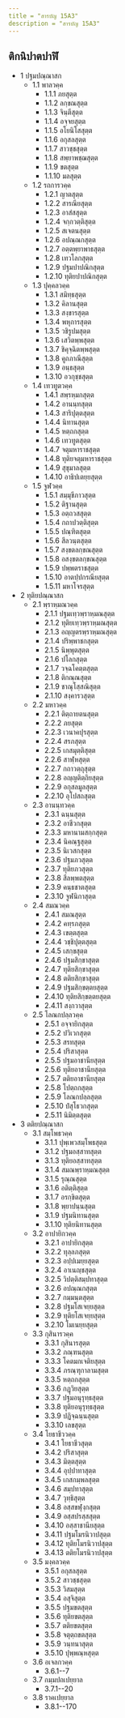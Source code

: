 ```yaml
---
title = "สารบัญ 15A3"
description = "สารบัญ 15A3"
---
```


## ติกนิปาตปาฬิ

- 1 ปฐมปณฺณาสก
  - 1.1 พาลวคฺค
    - 1.1.1 ภยสุตฺต
    - 1.1.2 ลกฺขณสุตฺต
    - 1.1.3 จินฺตีสุตฺต
    - 1.1.4 อจฺจยสุตฺต
    - 1.1.5 อโยนิโสสุตฺต
    - 1.1.6 อกุสลสุตฺต
    - 1.1.7 สาวชฺชสุตฺต
    - 1.1.8 สพฺยาพชฺฌสุตฺต
    - 1.1.9 ขตสุตฺต
    - 1.1.10 มลสุตฺต
  - 1.2 รถการวคฺค
    - 1.2.1 ญาตสุตฺต
    - 1.2.2 สารณียสุตฺต
    - 1.2.3 อาสํสสุตฺต
    - 1.2.4 จกฺกวตฺติสุตฺต
    - 1.2.5 สเจตนสุตฺต
    - 1.2.6 อปณฺณกสุตฺต
    - 1.2.7 อตฺตพฺยาพาธสุตฺต
    - 1.2.8 เทวโลกสุตฺต
    - 1.2.9 ปฐมปาปณิกสุตฺต
    - 1.2.10 ทุติยปาปณิกสุตฺต
  - 1.3 ปุคฺคลวคฺค
    - 1.3.1 สมิทฺธสุตฺต
    - 1.3.2 คิลานสุตฺต
    - 1.3.3 สงฺขารสุตฺต
    - 1.3.4 พหุการสุตฺต
    - 1.3.5 วชิรูปมสุตฺต
    - 1.3.6 เสวิตพฺพสุตฺต
    - 1.3.7 ชิคุจฺฉิตพฺพสุตฺต
    - 1.3.8 คูถภาณีสุตฺต
    - 1.3.9 อนฺธสุตฺต
    - 1.3.10 อวกุชฺชสุตฺต
  - 1.4 เทวทูตวคฺค
    - 1.4.1 สพฺรหฺมกสุตฺต
    - 1.4.2 อานนฺทสุตฺต
    - 1.4.3 สาริปุตฺตสุตฺต
    - 1.4.4 นิทานสุตฺต
    - 1.4.5 หตฺถกสุตฺต
    - 1.4.6 เทวทูตสุตฺต
    - 1.4.7 จตุมหาราชสุตฺต
    - 1.4.8 ทุติยจตุมหาราชสุตฺต
    - 1.4.9 สุขุมาลสุตฺต
    - 1.4.10 อาธิปเตยฺยสุตฺต
  - 1.5 จูฬวคฺค
    - 1.5.1 สมฺมุขีภาวสุตฺต
    - 1.5.2 ติฐานสุตฺต
    - 1.5.3 อตฺถวสสุตฺต
    - 1.5.4 กถาปวตฺติสุตฺต
    - 1.5.5 ปณฺฑิตสุตฺต
    - 1.5.6 สีลวนฺตสุตฺต
    - 1.5.7 สงฺขตลกฺขณสุตฺต
    - 1.5.8 อสงฺขตลกฺขณสุตฺต
    - 1.5.9 ปพฺพตราชสุตฺต
    - 1.5.10 อาตปฺปกรณียสุตฺต
    - 1.5.11 มหาโจรสุตฺต
- 2 ทุติยปณฺณาสก
  - 2.1 พฺราหฺมณวคฺค
    - 2.1.1 ปฐมเทฺวพฺราหฺมณสุตฺต
    - 2.1.2 ทุติยเทฺวพฺราหฺมณสุตฺต
    - 2.1.3 อญฺญตรพฺราหฺมณสุตฺต
    - 2.1.4 ปริพฺพาชกสุตฺต
    - 2.1.5 นิพฺพุตสุตฺต
    - 2.1.6 ปโลกสุตฺต
    - 2.1.7 วจฺฉโคตฺตสุตฺต
    - 2.1.8 ติกณฺณสุตฺต
    - 2.1.9 ชาณุโสฺสณิสุตฺต
    - 2.1.10 สงฺคารวสุตฺต
  - 2.2 มหาวคฺค
    - 2.2.1 ติตฺถายตนสุตฺต
    - 2.2.2 ภยสุตฺต
    - 2.2.3 เวนาคปุรสุตฺต
    - 2.2.4 สรภสุตฺต
    - 2.2.5 เกสมุตฺติสุตฺต
    - 2.2.6 สาฬฺหสุตฺต
    - 2.2.7 กถาวตฺถุสุตฺต
    - 2.2.8 อญฺญติตฺถิยสุตฺต
    - 2.2.9 อกุสลมูลสุตฺต
    - 2.2.10 อุโปสถสุตฺต
  - 2.3 อานนฺทวคฺค
    - 2.3.1 ฉนฺนสุตฺต
    - 2.3.2 อาชีวกสุตฺต
    - 2.3.3 มหานามสกฺกสุตฺต
    - 2.3.4 นิคณฺฐสุตฺต
    - 2.3.5 นิเวสกสุตฺต
    - 2.3.6 ปฐมภวสุตฺต
    - 2.3.7 ทุติยภวสุตฺต
    - 2.3.8 สีลพฺพตสุตฺต
    - 2.3.9 คนฺธชาตสุตฺต
    - 2.3.10 จูฬนิกาสุตฺต
  - 2.4 สมณวคฺค
    - 2.4.1 สมณสุตฺต
    - 2.4.2 คทฺรภสุตฺต
    - 2.4.3 เขตฺตสุตฺต
    - 2.4.4 วชฺชิปุตฺตสุตฺต
    - 2.4.5 เสกฺขสุตฺต
    - 2.4.6 ปฐมสิกฺขาสุตฺต
    - 2.4.7 ทุติยสิกฺขาสุตฺต
    - 2.4.8 ตติยสิกฺขาสุตฺต
    - 2.4.9 ปฐมสิกฺขตฺตยสุตฺต
    - 2.4.10 ทุติยสิกฺขตฺตยสุตฺต
    - 2.4.11 สงฺกวาสุตฺต
  - 2.5 โลณกปลฺลวคฺค
    - 2.5.1 อจฺจายิกสุตฺต
    - 2.5.2 ปวิเวกสุตฺต
    - 2.5.3 สรทสุตฺต
    - 2.5.4 ปริสาสุตฺต
    - 2.5.5 ปฐมอาชานียสุตฺต
    - 2.5.6 ทุติยอาชานียสุตฺต
    - 2.5.7 ตติยอาชานียสุตฺต
    - 2.5.8 โปตฺถกสุตฺต
    - 2.5.9 โลณกปลฺลสุตฺต
    - 2.5.10 ปํสุโธวกสุตฺต
    - 2.5.11 นิมิตฺตสุตฺต
- 3 ตติยปณฺณาสก
  - 3.1 สมฺโพธวคฺค
    - 3.1.1 ปุพฺเพวสมฺโพธสุตฺต
    - 3.1.2 ปฐมอสฺสาทสุตฺต
    - 3.1.3 ทุติยอสฺสาทสุตฺต
    - 3.1.4 สมณพฺราหฺมณสุตฺต
    - 3.1.5 รุณฺณสุตฺต
    - 3.1.6 อติตฺติสุตฺต
    - 3.1.7 อรกฺขิตสุตฺต
    - 3.1.8 พฺยาปนฺนสุตฺต
    - 3.1.9 ปฐมนิทานสุตฺต
    - 3.1.10 ทุติยนิทานสุตฺต
  - 3.2 อาปายิกวคฺค
    - 3.2.1 อาปายิกสุตฺต
    - 3.2.2 ทุลฺลภสุตฺต
    - 3.2.3 อปฺปเมยฺยสุตฺต
    - 3.2.4 อาเนญฺชสุตฺต
    - 3.2.5 วิปตฺติสมฺปทาสุตฺต
    - 3.2.6 อปณฺณกสุตฺต
    - 3.2.7 กมฺมนฺตสุตฺต
    - 3.2.8 ปฐมโสเจยฺยสุตฺต
    - 3.2.9 ทุติยโสเจยฺยสุตฺต
    - 3.2.10 โมเนยฺยสุตฺต
  - 3.3 กุสินารวคฺค
    - 3.3.1 กุสินารสุตฺต
    - 3.3.2 ภณฺฑนสุตฺต
    - 3.3.3 โคตมกเจติยสุตฺต
    - 3.3.4 ภรณฺฑุกาลามสุตฺต
    - 3.3.5 หตฺถกสุตฺต
    - 3.3.6 กฏุวิยสุตฺต
    - 3.3.7 ปฐมอนุรุทฺธสุตฺต
    - 3.3.8 ทุติยอนุรุทฺธสุตฺต
    - 3.3.9 ปฏิจฺฉนฺนสุตฺต
    - 3.3.10 เลขสุตฺต
  - 3.4 โยธาชีววคฺค
    - 3.4.1 โยธาชีวสุตฺต
    - 3.4.2 ปริสาสุตฺต
    - 3.4.3 มิตฺตสุตฺต
    - 3.4.4 อุปฺปาทาสุตฺต
    - 3.4.5 เกสกมฺพลสุตฺต
    - 3.4.6 สมฺปทาสุตฺต
    - 3.4.7 วุทฺธิสุตฺต
    - 3.4.8 อสฺสขฬุงฺกสุตฺต
    - 3.4.9 อสฺสปรสฺสสุตฺต
    - 3.4.10 อสฺสาชานียสุตฺต
    - 3.4.11 ปฐมโมรนิวาปสุตฺต
    - 3.4.12 ทุติยโมรนิวาปสุตฺต
    - 3.4.13 ตติยโมรนิวาปสุตฺต
  - 3.5 มงฺคลวคฺค
    - 3.5.1 อกุสลสุตฺต
    - 3.5.2 สาวชฺชสุตฺต
    - 3.5.3 วิสมสุตฺต
    - 3.5.4 อสุจิสุตฺต
    - 3.5.5 ปฐมขตสุตฺต
    - 3.5.6 ทุติยขตสุตฺต
    - 3.5.7 ตติยขตสุตฺต
    - 3.5.8 จตุตฺถขตสุตฺต
    - 3.5.9 วนฺทนาสุตฺต
    - 3.5.10 ปุพฺพณฺหสุตฺต
  - 3.6 อเจลกวคฺค
    - 3.6.1--7
  - 3.7 กมฺมปถเปยฺยาล
    - 3.7.1--20
  - 3.8 ราคเปยฺยาล
    - 3.8.1--170